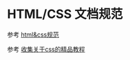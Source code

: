 # HTML/CSS 文档规范

参考 [html&css规范](git@github.com:marvin1023/standard.git)

参考 [收集关于css的精品教程](https://github.com/marvin1023/css-source)